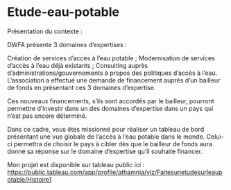 # Etude-eau-potable
Présentation du contexte : 

DWFA présente 3 domaines d’expertises :

Création de services d’accès à l’eau potable ;
Modernisation de services d’accès à l’eau déjà existants ;
Consulting auprès d’administrations/gouvernements à propos des politiques d’accès à l’eau.
L’association a effectué une demande de financement auprès d’un bailleur de fonds en présentant ces 3 domaines d’expertise. 

Ces nouveaux financements, s’ils sont accordés par le bailleur, pourront permettre d’investir dans un des domaines d’expertise dans un pays qui n’est pas encore déterminé.

Dans ce cadre, vous êtes missionné pour réaliser un tableau de bord présentant une vue globale de l’accès à l’eau potable dans le monde. Celui-ci permettra de choisir le pays à cibler dès que le bailleur de fonds aura donné sa réponse sur le domaine d’expertise qu’il souhaite financer.

Mon projet est disponible sur tableau public ici : https://public.tableau.com/app/profile/athamnia/viz/Faitesunetudesurleaupotable/Histoire1
